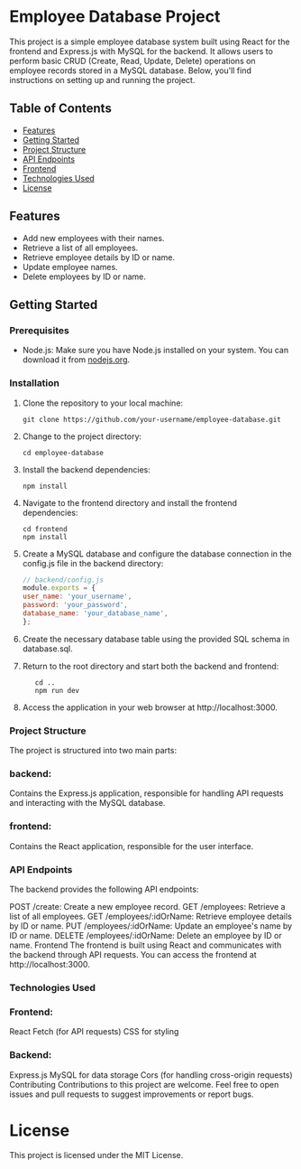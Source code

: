 # Employee Database Project

This project is a simple employee database system built using React for the frontend and Express.js with MySQL for the backend. It allows users to perform basic CRUD (Create, Read, Update, Delete) operations on employee records stored in a MySQL database. Below, you'll find instructions on setting up and running the project.

## Table of Contents
- [Features](#features)
- [Getting Started](#getting-started)
- [Project Structure](#project-structure)
- [API Endpoints](#api-endpoints)
- [Frontend](#frontend)
- [Technologies Used](#technologies-used)
- [License](#license)

## Features

- Add new employees with their names.
- Retrieve a list of all employees.
- Retrieve employee details by ID or name.
- Update employee names.
- Delete employees by ID or name.

## Getting Started

### Prerequisites

- Node.js: Make sure you have Node.js installed on your system. You can download it from [nodejs.org](https://nodejs.org/).

### Installation

1. Clone the repository to your local machine:

   ```shell
   git clone https://github.com/your-username/employee-database.git
2. Change to the project directory:

   ```shell
   cd employee-database
3. Install the backend dependencies:

   ```shell
   npm install
4. Navigate to the frontend directory and install the frontend dependencies:

   ```shell
   cd frontend
   npm install
5. Create a MySQL database and configure the database connection in the config.js file in the backend directory:

   ```javascript
   // backend/config.js
   module.exports = {
   user_name: 'your_username',
   password: 'your_password',
   database_name: 'your_database_name',
   };
6. Create the necessary database table using the provided SQL schema in database.sql.

7. Return to the root directory and start both the backend and frontend:

   ```shell
      cd ..
      npm run dev
8. Access the application in your web browser at http://localhost:3000.

### Project Structure
The project is structured into two main parts:

### backend: 
Contains the Express.js application, responsible for handling API requests and interacting with the MySQL database.
### frontend: 
Contains the React application, responsible for the user interface.
### API Endpoints
The backend provides the following API endpoints:

POST /create: Create a new employee record.
GET /employees: Retrieve a list of all employees.
GET /employees/:idOrName: Retrieve employee details by ID or name.
PUT /employees/:idOrName: Update an employee's name by ID or name.
DELETE /employees/:idOrName: Delete an employee by ID or name.
Frontend
The frontend is built using React and communicates with the backend through API requests. You can access the frontend at http://localhost:3000.

### Technologies Used
### Frontend:

React
Fetch (for API requests)
CSS for styling

### Backend:

Express.js
MySQL for data storage
Cors (for handling cross-origin requests)
Contributing
Contributions to this project are welcome. Feel free to open issues and pull requests to suggest improvements or report bugs.

# License
This project is licensed under the MIT License.
